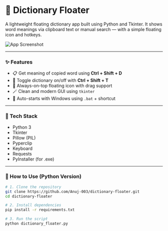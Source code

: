 # 🧠 Dictionary Floater

A lightweight floating dictionary app built using Python and Tkinter. It shows word meanings via clipboard text or manual search — with a simple floating icon and hotkeys.

![App Screenshot](https://github.com/Anuj-003/dictionary-floater/your-screenshot.png) <!-- (Optional if you upload screenshot) -->

---

### ✨ Features

- 📋 Get meaning of copied word using **Ctrl + Shift + D**
- 🔄 Toggle dictionary on/off with **Ctrl + Shift + T**
- 📌 Always-on-top floating icon with drag support
- 🪄 Clean and modern GUI using `tkinter`
- 💾 Auto-starts with Windows using `.bat` + shortcut

---

### 🔧 Tech Stack

- Python 3
- Tkinter
- Pillow (PIL)
- Pyperclip
- Keyboard
- Requests
- PyInstaller (for .exe)

---

### 🚀 How to Use (Python Version)

```bash
# 1. Clone the repository
git clone https://github.com/Anuj-003/dictionary-floater.git
cd dictionary-floater

# 2. Install dependencies
pip install -r requirements.txt

# 3. Run the script
python dictionary_floater.py

